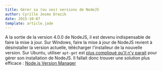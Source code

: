 ```yaml
---
title: Gérer sa (ou ses) versions de NodeJS
author: Cyrille Jesmo Drazik
date: 2015-10-07
template: article.jade
---
```


A la sortie de la version 4.0.0 de NodeJS, il est devenu indispensable de faire
la mise à jour. Sur Windows, faire la mise à jour de NodeJS revient à
désinstaller la version actuelle, télécharger l'installeur de la nouvelle
version. Sur Ubuntu, utiliser `apt-get` est
[plus compliqué qu'il n'y parait](http://doc.ubuntu-fr.org/nodejs) pour gérer
son installation de NodeJS. Il fallait donc trouver une solution plus efficace :
[Node.js Version Manager](https://github.com/creationix/nvm)

<span class="more"></span>
